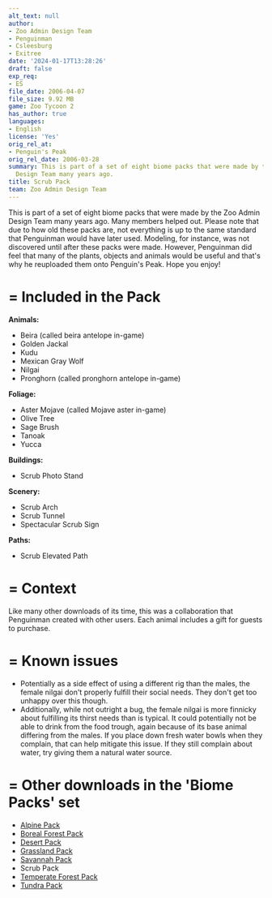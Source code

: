 ```yaml
---
alt_text: null
author:
- Zoo Admin Design Team
- Penguinman
- Csleesburg
- Exitree
date: '2024-01-17T13:28:26'
draft: false
exp_req:
- ES
file_date: 2006-04-07
file_size: 9.92 MB
game: Zoo Tycoon 2
has_author: true
languages:
- English
license: 'Yes'
orig_rel_at:
- Penguin's Peak
orig_rel_date: 2006-03-28
summary: This is part of a set of eight biome packs that were made by the Zoo Admin
  Design Team many years ago.
title: Scrub Pack
team: Zoo Admin Design Team
---
```

This is part of a set of eight biome packs that were made by the Zoo Admin Design Team many years ago. Many members helped out. Please note that due to how old these packs are, not everything is up to the same standard that Penguinman would have later used. Modeling, for instance, was not discovered until after these packs were made. However, Penguinman did feel that many of the plants, objects and animals would be useful and that's why he reuploaded them onto Penguin's Peak. Hope you enjoy!

=
Included in the Pack
=

**Animals:**
- Beira (called beira antelope in-game)
- Golden Jackal
- Kudu
- Mexican Gray Wolf
- Nilgai
- Pronghorn (called pronghorn antelope in-game)

**Foliage:**
- Aster Mojave (called Mojave aster in-game)
- Olive Tree
- Sage Brush
- Tanoak
- Yucca

**Buildings:**
- Scrub Photo Stand

**Scenery:**
- Scrub Arch
- Scrub Tunnel
- Spectacular Scrub Sign

**Paths:**
- Scrub Elevated Path

=
Context
=

Like many other downloads of its time, this was a collaboration that Penguinman created with other users. Each animal includes a gift for guests to purchase.

=
Known issues
=

- Potentially as a side effect of using a different rig than the males, the female nilgai don't properly fulfill their social needs. They don't get too unhappy over this though.
- Additionally, while not outright a bug, the female nilgai is more finnicky about fulfilling its thirst needs than is typical. It could potentially not be able to drink from the food trough, again because of its base animal differing from the males. If you place down fresh water bowls when they complain, that can help mitigate this issue. If they still complain about water, try giving them a natural water source.

=
Other downloads in the 'Biome Packs' set
=

- [Alpine Pack](<https://www.zooberry.org/mods/zt2/expansive-packs/alpine-pack/>)
- [Boreal Forest Pack](<https://www.zooberry.org/mods/zt2/expansive-packs/boreal-forest-pack/>)
- [Desert Pack](<https://www.zooberry.org/mods/zt2/expansive-packs/desert-pack/>)
- [Grassland Pack](<https://www.zooberry.org/mods/zt2/expansive-packs/grassland-pack/>)
- [Savannah Pack](<https://www.zooberry.org/mods/zt2/expansive-packs/savannah-pack/>)
- Scrub Pack
- [Temperate Forest Pack](<https://www.zooberry.org/mods/zt2/expansive-packs/temperate-forest-pack/>)
- [Tundra Pack](<https://www.zooberry.org/mods/zt2/expansive-packs/tundra-pack/>)